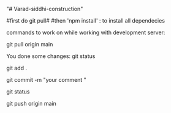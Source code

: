 "# Varad-siddhi-construction" 

#first do git pull#
#then 'npm install' : to install all dependecies


commands to work on while working with development server:

git pull origin main

You done some changes: git status

git add .

git commit -m "your comment "

git status

git push origin main


 